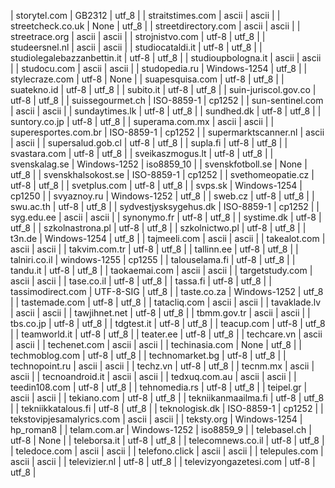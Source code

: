 | storytel.com | GB2312 | utf_8 |
| straitstimes.com | ascii | ascii |
| streetcheck.co.uk | None | utf_8 |
| streetdirectory.com | ascii | ascii |
| streetrace.org | ascii | ascii |
| strojnistvo.com | utf-8 | utf_8 |
| studeersnel.nl | ascii | ascii |
| studiocataldi.it | utf-8 | utf_8 |
| studiolegalebazzanbettin.it | utf-8 | utf_8 |
| studioupbologna.it | ascii | ascii |
| studocu.com | ascii | ascii |
| studopedia.ru | Windows-1254 | utf_8 |
| stylecraze.com | utf-8 | None |
| suapesquisa.com | utf-8 | utf_8 |
| suatekno.id | utf-8 | utf_8 |
| subito.it | utf-8 | utf_8 |
| suin-juriscol.gov.co | utf-8 | utf_8 |
| suissegourmet.ch | ISO-8859-1 | cp1252 |
| sun-sentinel.com | ascii | ascii |
| sundaytimes.lk | utf-8 | utf_8 |
| sundhed.dk | utf-8 | utf_8 |
| suntory.co.jp | utf-8 | utf_8 |
| superama.com.mx | ascii | ascii |
| superesportes.com.br | ISO-8859-1 | cp1252 |
| supermarktscanner.nl | ascii | ascii |
| supersalud.gob.cl | utf-8 | utf_8 |
| supla.fi | utf-8 | utf_8 |
| svastara.com | utf-8 | utf_8 |
| sveikaszmogus.lt | utf-8 | utf_8 |
| svenskalag.se | Windows-1252 | iso8859_10 |
| svenskfotboll.se | None | utf_8 |
| svenskhalsokost.se | ISO-8859-1 | cp1252 |
| svethomeopatie.cz | utf-8 | utf_8 |
| svetplus.com | utf-8 | utf_8 |
| svps.sk | Windows-1254 | cp1250 |
| svyaznoy.ru | Windows-1252 | utf_8 |
| sweb.cz | utf-8 | utf_8 |
| swu.ac.th | utf-8 | utf_8 |
| sydvestjysksygehus.dk | ISO-8859-1 | cp1252 |
| syg.edu.ee | ascii | ascii |
| synonymo.fr | utf-8 | utf_8 |
| systime.dk | utf-8 | utf_8 |
| szkolnastrona.pl | utf-8 | utf_8 |
| szkolnictwo.pl | utf-8 | utf_8 |
| t3n.de | Windows-1254 | utf_8 |
| tajmeeli.com | ascii | ascii |
| takealot.com | ascii | ascii |
| takvim.com.tr | utf-8 | utf_8 |
| tallinn.ee | utf-8 | utf_8 |
| talniri.co.il | windows-1255 | cp1255 |
| talouselama.fi | utf-8 | utf_8 |
| tandu.it | utf-8 | utf_8 |
| taokaemai.com | ascii | ascii |
| targetstudy.com | ascii | ascii |
| tase.co.il | utf-8 | utf_8 |
| tassa.fi | utf-8 | utf_8 |
| tassimodirect.com | UTF-8-SIG | utf_8 |
| taste.co.za | Windows-1252 | utf_8 |
| tastemade.com | utf-8 | utf_8 |
| tatacliq.com | ascii | ascii |
| tavaklade.lv | ascii | ascii |
| tawjihnet.net | utf-8 | utf_8 |
| tbmm.gov.tr | ascii | ascii |
| tbs.co.jp | utf-8 | utf_8 |
| tdgtest.it | utf-8 | utf_8 |
| teacup.com | utf-8 | utf_8 |
| teamworld.it | utf-8 | utf_8 |
| teater.ee | utf-8 | utf_8 |
| techcare.vn | ascii | ascii |
| techenet.com | ascii | ascii |
| techinasia.com | None | utf_8 |
| techmoblog.com | utf-8 | utf_8 |
| technomarket.bg | utf-8 | utf_8 |
| technopoint.ru | ascii | ascii |
| techz.vn | utf-8 | utf_8 |
| tecnm.mx | ascii | ascii |
| tecnoandroid.it | ascii | ascii |
| tedxuq.com.au | ascii | ascii |
| teedin108.com | utf-8 | utf_8 |
| tehnomedia.rs | utf-8 | utf_8 |
| teipel.gr | ascii | ascii |
| tekiano.com | utf-8 | utf_8 |
| tekniikanmaailma.fi | utf-8 | utf_8 |
| tekniikkatalous.fi | utf-8 | utf_8 |
| teknologisk.dk | ISO-8859-1 | cp1252 |
| tekstovipjesamalyrics.com | ascii | ascii |
| teksty.org | Windows-1254 | hp_roman8 |
| telam.com.ar | Windows-1252 | iso8859_9 |
| telebasel.ch | utf-8 | None |
| teleborsa.it | utf-8 | utf_8 |
| telecomnews.co.il | utf-8 | utf_8 |
| teledoce.com | ascii | ascii |
| telefono.click | ascii | ascii |
| telepules.com | ascii | ascii |
| televizier.nl | utf-8 | utf_8 |
| televizyongazetesi.com | utf-8 | utf_8 |
